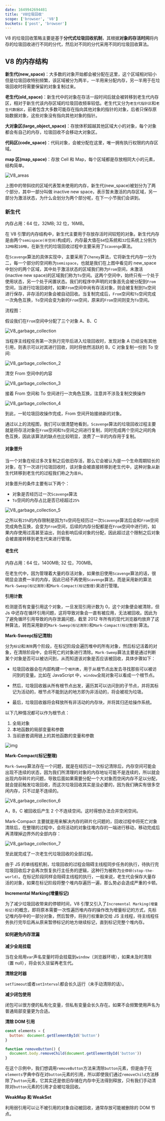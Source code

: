 ```yaml
---
date: 1649942694481
title: 'V8垃圾回收'
scope: ['browser', 'V8']
buckets: ['post', 'browser']
---
```


V8 的垃圾回收策略主要是基于**分代式垃圾回收机制**，其根据**对象的存活时间**将内存的垃圾回收进行不同的分代，然后对不同的分代采用不同的垃圾回收算法。

## V8 的内存结构

**新生代(new_space)**：大多数的对象开始都会被分配在这里，这个区域相对较小但是垃圾回收特别频繁，该区域被分为两半，一半用来分配内存，另一半用于在垃圾回收时将需要保留的对象复制过来。

**老生代(old_space)**：新生代中的对象在存活一段时间后就会被转移到老生代内存区，相对于新生代该内存区域的垃圾回收频率较低。老生代又分为`老生代指针区`和`老生代数据区`，前者包含大多数可能存在指向其他对象的指针的对象，后者只保存原始数据对象，这些对象没有指向其他对象的指针。

**大对象区(large_object_space)**：存放体积超越其他区域大小的对象，每个对象都会有自己的内存，垃圾回收不会移动大对象区。

**代码区(code_space)**：代码对象，会被分配在这里，唯一拥有执行权限的内存区域。

**map 区(map_space)**：存放 Cell 和 Map，每个区域都是存放相同大小的元素，结构简单。

![V8_areas](https://res.zrain.fun/images/2022/02/%E6%9C%AA%E5%91%BD%E5%90%8D%E7%BB%98%E5%9B%BE-899d5a691c0ae83532b376c4658fd19e.svg)

上图中的带斜纹的区域代表暂未使用的内存，新生代(new_space)被划分为了两个部分，其中一部分叫做 inactive new space，表示暂未激活的内存区域，另一部分为激活状态，为什么会划分为两个部分呢，在下一小节我们会讲到。

### 新生代

内存占用：64 位，32MB; 32 位，16MB。

在 V8 引擎的内存结构中，新生代主要用于存放存活时间较短的对象。新生代内存是由两个`semispace(半空间)`构成的，内存最大值在`64`位系统和`32`位系统上分别为`32MB`和`16MB`，在新生代的垃圾回收过程中主要采用了`Scavenge`算法。

在`Scavenge`算法的具体实现中，主要采用了`Cheney`算法，它将新生代内存一分为二，每一个部分的空间称为`semispace`，也就是我们在上图中看见的 new_space 中划分的两个区域，其中处于激活状态的区域我们称为`From`空间，未激活(inactive new space)的区域我们称为`To`空间。这两个空间中，始终只有一个处于使用状态，另一个处于闲置状态。我们的程序中声明的对象首先会被分配到`From`空间，当进行垃圾回收时，如果`From`空间中尚有存活对象，则会被复制到`To`空间进行保存，非存活的对象会被自动回收。当复制完成后，`From`空间和`To`空间完成一次角色互换，`To`空间会变为新的`From`空间，原来的`From`空间则变为`To`空间。

流程图：

假设我们在`From`空间中分配了三个对象 A、B、C

![V8_garbage_collection](https://res.zrain.fun/images/2022/02/V8_garbage_collection-7166bb5b82b8c4af848d4258bb37cbe4.svg)

当程序主线程任务第一次执行完毕后进入垃圾回收时，发现对象 A 已经没有其他引用，则表示可以对其进行回收，同时将依然活跃的 B，C 对象复制一份到 To 空间:

![V8_garbage_collection_2](https://res.zrain.fun/images/2022/02/V8_garbage_collection_2-0a2c3e7d4e98f1cdfc2760a79fe3074c.svg)

清空 From 空间中的内容

![V8_garbage_collection_3](https://res.zrain.fun/images/2022/02/V8_garbage_collection_3-cc42c334af6deccf62c47c37dc2dd808.svg)

接着 From 空间和 To 空间进行一次角色互换，注意并不涉及复制交换操作

![V8_garbage_collection_4](https://res.zrain.fun/images/2022/02/V8_garbage_collection_4-9d55fda859b0022151b4b15d50a6a55f.svg)

到此，一轮垃圾回收操作完成，From 空间开始接纳新的对象。

通过以上的流程图，我们可以很清楚地看到，`Scavenge`算法的垃圾回收过程主要就是将存活对象在`From`空间和`To`空间之间进行复制，同时完成两个空间之间的角色互换，因此该算法的缺点也比较明显，浪费了一半的内存用于复制。

#### 对象晋升

当一个对象在经过多次复制之后依旧存活，那么它会被认为是一个生命周期较长的对象，在下一次进行垃圾回收时，该对象会被直接转移到老生代中，这种对象从新生代转移到老生代的过程我们称之为`晋升`。

对象晋升的条件主要有以下两个：

- 对象是否经历过一次`Scavenge`算法
- `To`空间的内存占比是否已经超过`25%`

![V8_garbage_collection_5](https://res.zrain.fun/images/2022/02/V8_garbage_collection_5-d8bbe819c1567525cf617c03b5f3386c.svg)

之所以有`25%`的内存限制是因为`To`空间在经历过一次`Scavenge`算法后会和`From`空间完成角色互换，会变为`From`空间，后续的内存分配都是在`From`空间中进行的，如果内存使用过高甚至溢出，则会影响后续对象的分配，因此超过这个限制之后对象会被直接转移到老生代来进行管理。

#### 老生代

内存占用：64 位，1400MB; 32 位，700MB。

在老生代中，因为管理着大量的存活对象，如果依旧使用`Scavenge`算法的话，很明显会浪费一半的内存，因此已经不再使用`Scavenge`算法，而是采用新的算法`Mark-Sweep(标记清除)`和`Mark-Compact(标记整理)`来进行管理。

**引用计数**

检测是否有变量引用这个对象，一旦发现引用计数为 0，这个对象便会被清除，但 Js 中还存在循环引用问题，这将导致对象会一直有被应用，无法被回收。因此为了避免循环引用导致的内存泄漏问题，截至 2012 年所有的现代浏览器均放弃了这种算法，转而采用新的`Mark-Sweep(标记清除)`和`Mark-Compact(标记整理)`算法。

**Mark-Sweep(标记清除)**

分为`标记`和`清除`两个阶段，在标记阶段会遍历堆中的所有对象，然后标记活着的对象，在清除阶段中，会将死亡的对象进行清除。`Mark-Sweep`算法主要是通过判断某个对象是否可以被访问到，从而知道该对象是否应该被回收，具体步骤如下：

- 垃圾回收器会在内部构建一个`根列表`，用于从根节点出发去寻找那些可以被访问到的变量。比如在 JavaScript 中，`window`全局对象可以看成一个根节点。

- 然后，垃圾回收器从所有根节点出发，遍历其可以访问到的子节点，并将其标记为活动的，根节点不能到达的地方即为非活动的，将会被视为垃圾。

- 最后，垃圾回收器将会释放所有非活动的内存块，并将其归还给操作系统。

以下几种情况都可以作为根节点：

1. 全局对象
2. 本地函数的局部变量和参数
3. 当前嵌套调用链上的其他函数的变量和参数

![img](https://res.zrain.fun/images/2022/02/16ee468e85a1084d-tplv-t2oaga2asx-watermark-62ff287c37ae72c0de24665a69240725.webp)

**Mark-Compact(标记整理)**

`Mark-Sweep`算法存在一个问题，就是在经历过一次标记清除后，内存空间可能会出现不连续的状态，因为我们所清理的对象的内存地址可能不是连续的，所以就会出现内存碎片的问题，导致后面如果需要分配一个大对象而空闲内存不足以分配，就会提前触发垃圾回收，而这次垃圾回收其实是没必要的，因为我们确实有很多空闲内存，只不过是不连续的。

![V8_garbage_collection_6](https://res.zrain.fun/images/2022/02/V8_garbage_collection_6-f5f5f410264a728da39dcc8842e96a95.svg)

A，B，C 被回收后产生 2 个不连续空间。这时得想办法合并空闲空间。

Mark-Compact 主要就是用来解决内存的碎片化问题的，回收过程中将死亡对象清除后，在整理的过程中，会将活动的对象往堆内存的一端进行移动，移动完成后再清理掉边界外的全部内存：

![V8_garbage_collection_7](https://res.zrain.fun/images/2022/02/V8_garbage_collection_7-c662333d20c0373773fcde3a367ea5b1.svg)

至此就完成了一次老生代垃圾回收的全部过程。

由于 JS 的单线程机制，垃圾回收的过程会阻碍主线程同步任务的执行，待执行完垃圾回收后才会再次恢复执行主任务的逻辑，这种行为被称为`全停顿(stop-the-world)`。在标记阶段同样会阻碍主线程的执行，一般来说，老生代会保存大量存活的对象，如果在标记阶段将整个堆内存遍历一遍，那么势必会造成严重的卡顿。

**Incremental Marking(增量标记)**

为了减少垃圾回收带来的停顿时间，V8 引擎又引入了`Incremental Marking(增量标记)`的概念，即将原本需要一次性遍历堆内存的操作改为增量标记的方式，先标记堆内存中的一部分对象，然后暂停，将执行权重新交给 JS 主线程，待主线程任务执行完毕后再从原来暂停标记的地方继续标记，直到标记完整个堆内存。

#### 如何避免内存泄漏

**减少全局挂载**

当在全局用`var`声名变量时将会挂载到`window`（浏览器环境），如果未及时清除（置 null），将会长久驻留再老生代。

**清除定时器**

`setTimeout`或者`setInterval`都会长久运行（未手动清除的话）。

**减少闭包使用**

闭包可以很方便的私有化变量，但私有变量会长久存在。如果不会频繁使用声名为普通局部变量更为合适。

**清除 DOM 引用**

```js
const elements = {
  button: document.getElementById('button')
}

function removeButton() {
  document.body.removeChild(document.getElementById('button'))
}
```

在这个示例中，我们想调用`removeButton`方法来清除`button`元素，但是由于在`elements`字典中存在对`button`元素的引用，所以即使我们通过`removeChild`方法移除了`button`元素，它其实还是依旧存储在内存中无法得到释放，只有我们手动清除对`button`元素的引用才会被垃圾回收。

**WeakMap 和 WeakSet**

利用弱引用可以让不被引用的对象自动被回收，通常存放可能被删除的 DOM 节点。

